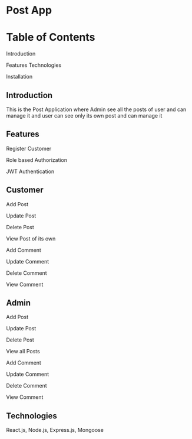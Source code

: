# Post App

# Table of Contents
Introduction

Features
Technologies

Installation


## Introduction
This is the Post Application where Admin see all the posts of user and can manage it and user can see only its own post and can manage it
## Features
Register Customer

Role based Authorization

JWT Authentication

## Customer
Add Post

Update Post

Delete Post

View Post of its own

Add Comment

Update Comment

Delete Comment

View Comment

## Admin
Add Post

Update Post

Delete Post

View all Posts

Add Comment

Update Comment

Delete Comment

View Comment

## Technologies
React.js, Node.js, Express.js, Mongoose

